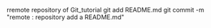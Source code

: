 rremote repository of Git_tutorial
git add README.md
git commit -m "remote : repository add a README.md"
